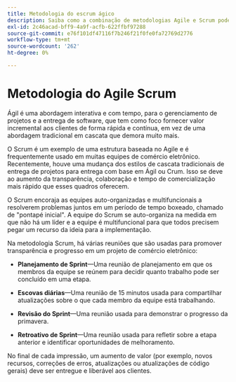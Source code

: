 ```yaml
---
title: Metodologia do escrum ágico
description: Saiba como a combinação de metodologias Agile e Scrum pode ajudar a acelerar seu projeto de comércio eletrônico.
exl-id: 2c46acad-bff9-4a9f-acfb-622ffbf97288
source-git-commit: e76f101df47116f7b246f21f0fe0fa72769d2776
workflow-type: tm+mt
source-wordcount: '262'
ht-degree: 0%

---
```


# Metodologia do Agile Scrum

Ágil é uma abordagem interativa e com tempo, para o gerenciamento de projetos e a entrega de software, que tem como foco fornecer valor incremental aos clientes de forma rápida e contínua, em vez de uma abordagem tradicional em cascata que demora muito mais.

O Scrum é um exemplo de uma estrutura baseada no Agile e é frequentemente usado em muitas equipes de comércio eletrônico. Recentemente, houve uma mudança dos estilos de cascata tradicionais de entrega de projetos para entrega com base em Ágil ou Crum. Isso se deve ao aumento da transparência, colaboração e tempo de comercialização mais rápido que esses quadros oferecem.

O Scrum encoraja as equipes auto-organizadas e multifuncionais a resolverem problemas juntos em um período de tempo boxeado, chamado de &quot;pontapé inicial&quot;. A equipe do Scrum se auto-organiza na medida em que não há um líder e a equipe é multifuncional para que todos precisem pegar um recurso da ideia para a implementação.

Na metodologia Scrum, há várias reuniões que são usadas para promover transparência e progresso em um projeto de comércio eletrônico:

- **Planejamento de Sprint**—Uma reunião de planejamento em que os membros da equipe se reúnem para decidir quanto trabalho pode ser concluído em uma etapa.

- **Escovas diárias**—Uma reunião de 15 minutos usada para compartilhar atualizações sobre o que cada membro da equipe está trabalhando.

- **Revisão do Sprint**—Uma reunião usada para demonstrar o progresso da primavera.

- **Retroativo de Sprint**—Uma reunião usada para refletir sobre a etapa anterior e identificar oportunidades de melhoramento.

No final de cada impressão, um aumento de valor (por exemplo, novos recursos, correções de erros, atualizações ou atualizações de código gerais) deve ser entregue e liberável aos clientes.
